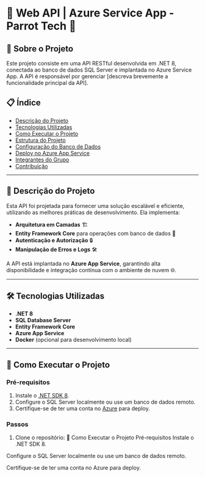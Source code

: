 # 🌟 Web API | Azure Service App - Parrot Tech 🌟

## 📌 Sobre o Projeto

Este projeto consiste em uma API RESTful desenvolvida em .NET 8, conectada ao banco de dados SQL Server e implantada no Azure Service App. A API é responsável por gerenciar [descreva brevemente a funcionalidade principal da API].

## 📋 Índice

- [Descrição do Projeto](#descrição-do-projeto)
- [Tecnologias Utilizadas](#tecnologias-utilizadas)
- [Como Executar o Projeto](#como-executar-o-projeto)
- [Estrutura do Projeto](#estrutura-do-projeto)
- [Configuração do Banco de Dados](#configuração-do-banco-de-dados)
- [Deploy no Azure App Service](#deploy-no-azure-app-service)
- [Integrantes do Grupo](#integrantes-do-grupo)
- [Contribuição](#contribuição)

---

## 📖 Descrição do Projeto

Esta API foi projetada para fornecer uma solução escalável e eficiente, utilizando as melhores práticas de desenvolvimento. Ela implementa:

- **Arquitetura em Camadas** 🏗️
- **Entity Framework Core** para operações com banco de dados 💾
- **Autenticação e Autorização** 🔒
- **Manipulação de Erros e Logs** 🛠️

A API está implantada no **Azure App Service**, garantindo alta disponibilidade e integração contínua com o ambiente de nuvem 🌐.

---

## 🛠️ Tecnologias Utilizadas

- **.NET 8**
- **SQL Database Server**
- **Entity Framework Core**
- **Azure App Service**
- **Docker** (opcional para desenvolvimento local)

---

## 🚀 Como Executar o Projeto

### Pré-requisitos

1. Instale o [.NET SDK 8](https://dotnet.microsoft.com/download/dotnet/8.0).
2. Configure o SQL Server localmente ou use um banco de dados remoto.
3. Certifique-se de ter uma conta no [Azure](https://azure.microsoft.com/) para deploy.

### Passos

1. Clone o repositório:
🚀 Como Executar o Projeto
Pré-requisitos
Instale o .NET SDK 8.

Configure o SQL Server localmente ou use um banco de dados remoto.

Certifique-se de ter uma conta no Azure para deploy.
